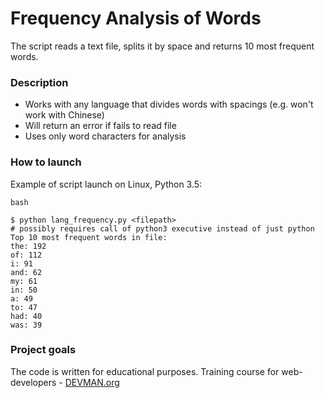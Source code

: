 # Frequency Analysis of Words

The script reads a text file, splits it by space and returns 10 most frequent words.


### Description
* Works with any language that divides words with spacings (e.g. won't work with Chinese)
* Will return an error if fails to read file
* Uses only word characters for analysis

### How to launch

Example of script launch on Linux, Python 3.5:

```
bash

$ python lang_frequency.py <filepath>
# possibly requires call of python3 executive instead of just python
Top 10 most frequent words in file:
the: 192
of: 112
i: 91
and: 62
my: 61
in: 50
a: 49
to: 47
had: 40
was: 39
```

### Project goals

The code is written for educational purposes. Training course for web-developers - [DEVMAN.org](https://devman.org)

